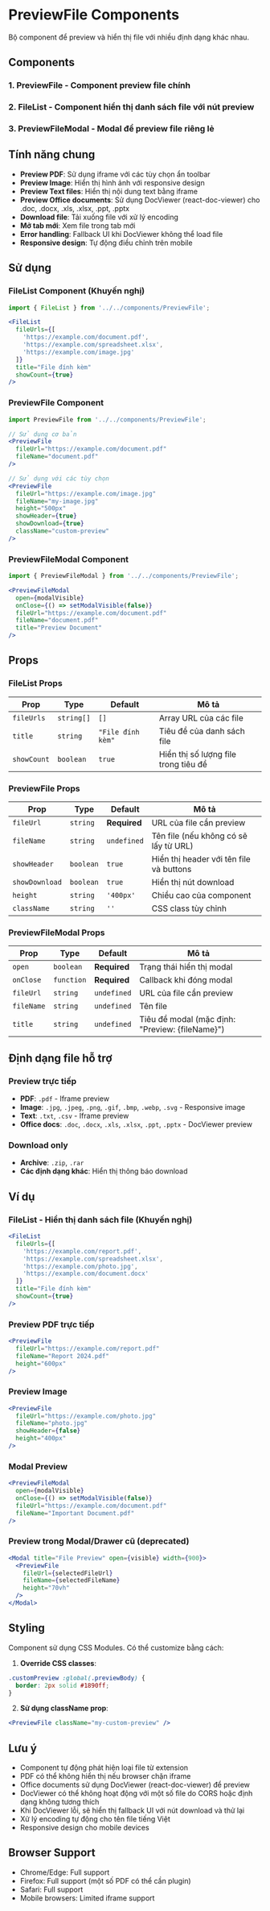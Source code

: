 # PreviewFile Components

Bộ component để preview và hiển thị file với nhiều định dạng khác nhau.

## Components

### 1. **PreviewFile** - Component preview file chính
### 2. **FileList** - Component hiển thị danh sách file với nút preview
### 3. **PreviewFileModal** - Modal để preview file riêng lẻ

## Tính năng chung

- **Preview PDF**: Sử dụng iframe với các tùy chọn ẩn toolbar
- **Preview Image**: Hiển thị hình ảnh với responsive design
- **Preview Text files**: Hiển thị nội dung text bằng iframe
- **Preview Office documents**: Sử dụng DocViewer (react-doc-viewer) cho .doc, .docx, .xls, .xlsx, .ppt, .pptx
- **Download file**: Tải xuống file với xử lý encoding
- **Mở tab mới**: Xem file trong tab mới
- **Error handling**: Fallback UI khi DocViewer không thể load file
- **Responsive design**: Tự động điều chỉnh trên mobile

## Sử dụng

### FileList Component (Khuyến nghị)
```jsx
import { FileList } from '../../components/PreviewFile';

<FileList
  fileUrls={[
    'https://example.com/document.pdf',
    'https://example.com/spreadsheet.xlsx',
    'https://example.com/image.jpg'
  ]}
  title="File đính kèm"
  showCount={true}
/>
```

### PreviewFile Component
```jsx
import PreviewFile from '../../components/PreviewFile';

// Sử dụng cơ bản
<PreviewFile
  fileUrl="https://example.com/document.pdf"
  fileName="document.pdf"
/>

// Sử dụng với các tùy chọn
<PreviewFile
  fileUrl="https://example.com/image.jpg"
  fileName="my-image.jpg"
  height="500px"
  showHeader={true}
  showDownload={true}
  className="custom-preview"
/>
```

### PreviewFileModal Component
```jsx
import { PreviewFileModal } from '../../components/PreviewFile';

<PreviewFileModal
  open={modalVisible}
  onClose={() => setModalVisible(false)}
  fileUrl="https://example.com/document.pdf"
  fileName="document.pdf"
  title="Preview Document"
/>
```

## Props

### FileList Props
| Prop | Type | Default | Mô tả |
|------|------|---------|-------|
| `fileUrls` | `string[]` | `[]` | Array URL của các file |
| `title` | `string` | `"File đính kèm"` | Tiêu đề của danh sách file |
| `showCount` | `boolean` | `true` | Hiển thị số lượng file trong tiêu đề |

### PreviewFile Props
| Prop | Type | Default | Mô tả |
|------|------|---------|-------|
| `fileUrl` | `string` | **Required** | URL của file cần preview |
| `fileName` | `string` | `undefined` | Tên file (nếu không có sẽ lấy từ URL) |
| `showHeader` | `boolean` | `true` | Hiển thị header với tên file và buttons |
| `showDownload` | `boolean` | `true` | Hiển thị nút download |
| `height` | `string` | `'400px'` | Chiều cao của component |
| `className` | `string` | `''` | CSS class tùy chỉnh |

### PreviewFileModal Props
| Prop | Type | Default | Mô tả |
|------|------|---------|-------|
| `open` | `boolean` | **Required** | Trạng thái hiển thị modal |
| `onClose` | `function` | **Required** | Callback khi đóng modal |
| `fileUrl` | `string` | `undefined` | URL của file cần preview |
| `fileName` | `string` | `undefined` | Tên file |
| `title` | `string` | `undefined` | Tiêu đề modal (mặc định: "Preview: {fileName}") |

## Định dạng file hỗ trợ

### Preview trực tiếp
- **PDF**: `.pdf` - Iframe preview
- **Image**: `.jpg`, `.jpeg`, `.png`, `.gif`, `.bmp`, `.webp`, `.svg` - Responsive image
- **Text**: `.txt`, `.csv` - Iframe preview
- **Office docs**: `.doc`, `.docx`, `.xls`, `.xlsx`, `.ppt`, `.pptx` - DocViewer preview

### Download only
- **Archive**: `.zip`, `.rar`
- **Các định dạng khác**: Hiển thị thông báo download

## Ví dụ

### FileList - Hiển thị danh sách file (Khuyến nghị)
```jsx
<FileList
  fileUrls={[
    'https://example.com/report.pdf',
    'https://example.com/spreadsheet.xlsx',
    'https://example.com/photo.jpg',
    'https://example.com/document.docx'
  ]}
  title="File đính kèm"
  showCount={true}
/>
```

### Preview PDF trực tiếp
```jsx
<PreviewFile
  fileUrl="https://example.com/report.pdf"
  fileName="Report 2024.pdf"
  height="600px"
/>
```

### Preview Image
```jsx
<PreviewFile
  fileUrl="https://example.com/photo.jpg"
  fileName="photo.jpg"
  showHeader={false}
  height="400px"
/>
```

### Modal Preview
```jsx
<PreviewFileModal
  open={modalVisible}
  onClose={() => setModalVisible(false)}
  fileUrl="https://example.com/document.pdf"
  fileName="Important Document.pdf"
/>
```

### Preview trong Modal/Drawer cũ (deprecated)
```jsx
<Modal title="File Preview" open={visible} width={900}>
  <PreviewFile
    fileUrl={selectedFileUrl}
    fileName={selectedFileName}
    height="70vh"
  />
</Modal>
```

## Styling

Component sử dụng CSS Modules. Có thể customize bằng cách:

1. **Override CSS classes**:
```css
.customPreview :global(.previewBody) {
  border: 2px solid #1890ff;
}
```

2. **Sử dụng className prop**:
```jsx
<PreviewFile className="my-custom-preview" />
```

## Lưu ý

- Component tự động phát hiện loại file từ extension
- PDF có thể không hiển thị nếu browser chặn iframe
- Office documents sử dụng DocViewer (react-doc-viewer) để preview
- DocViewer có thể không hoạt động với một số file do CORS hoặc định dạng không tương thích
- Khi DocViewer lỗi, sẽ hiển thị fallback UI với nút download và thử lại
- Xử lý encoding tự động cho tên file tiếng Việt
- Responsive design cho mobile devices

## Browser Support

- Chrome/Edge: Full support
- Firefox: Full support (một số PDF có thể cần plugin)
- Safari: Full support
- Mobile browsers: Limited iframe support 